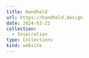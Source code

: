 ```yaml
---
title: Handheld
url: https://handheld.design
date: 2024-03-22
collection:
  - Inspiration
type: Collections
kind: website
---
```

